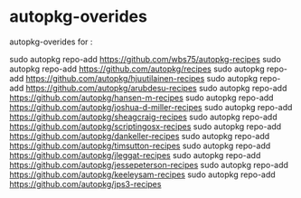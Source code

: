 autopkg-overides
================

autopkg-overides for :


sudo autopkg repo-add https://github.com/wbs75/autopkg-recipes
sudo autopkg repo-add https://github.com/autopkg/recipes
sudo autopkg repo-add https://github.com/autopkg/hjuutilainen-recipes
sudo autopkg repo-add https://github.com/autopkg/arubdesu-recipes
sudo autopkg repo-add https://github.com/autopkg/hansen-m-recipes
sudo autopkg repo-add https://github.com/autopkg/joshua-d-miller-recipes
sudo autopkg repo-add https://github.com/autopkg/sheagcraig-recipes
sudo autopkg repo-add https://github.com/autopkg/scriptingosx-recipes
sudo autopkg repo-add https://github.com/autopkg/dankeller-recipes
sudo autopkg repo-add https://github.com/autopkg/timsutton-recipes
sudo autopkg repo-add https://github.com/autopkg/jleggat-recipes
sudo autopkg repo-add https://github.com/autopkg/jessepeterson-recipes
sudo autopkg repo-add https://github.com/autopkg/keeleysam-recipes
sudo autopkg repo-add https://github.com/autopkg/jps3-recipes
